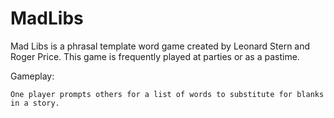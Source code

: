 # MadLibs
Mad Libs is a phrasal template word game created by Leonard Stern and Roger Price. This game is frequently played at parties or as a pastime.

Gameplay:

    One player prompts others for a list of words to substitute for blanks in a story.
